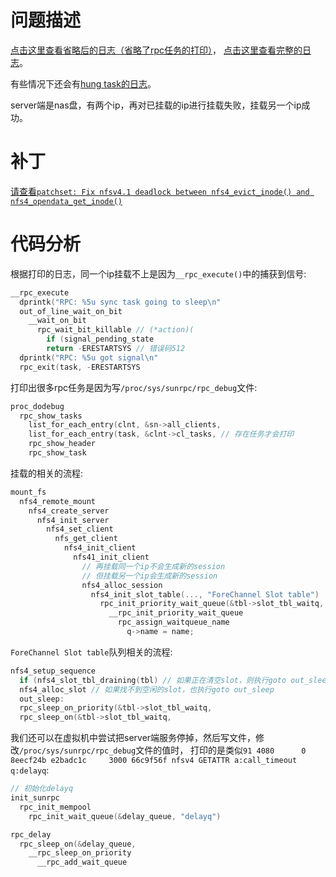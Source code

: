 # 问题描述

[点击这里查看省略后的日志（省略了rpc任务的打印）](https://github.com/chenxiaosonggithub/tmp/blob/master/nfs/4.19-__rpc_execute-ERESTARTSYS-log.txt)，
[点击这里查看完整的日志](https://github.com/chenxiaosonggithub/tmp/blob/master/nfs/4.19-__rpc_execute-ERESTARTSYS-full-log.txt)。

有些情况下还会有[hung task的日志](https://chenxiaosong.com/course/nfs/issue/nfs-hung-task.html)。

server端是nas盘，有两个ip，再对已挂载的ip进行挂载失败，挂载另一个ip成功。

# 补丁

[请查看`patchset: Fix nfsv4.1 deadlock between nfs4_evict_inode() and nfs4_opendata_get_inode()`](https://chenxiaosong.com/course/nfs/patch/patchset-Fix-nfsv4.1-deadlock-between-nfs4_evict_inode-and-nfs4_opendata_get_inode.html)

# 代码分析

根据打印的日志，同一个ip挂载不上是因为`__rpc_execute()`中的捕获到信号:
```c
__rpc_execute
  dprintk("RPC: %5u sync task going to sleep\n"
  out_of_line_wait_on_bit
    __wait_on_bit
      rpc_wait_bit_killable // (*action)(
        if (signal_pending_state
        return -ERESTARTSYS // 错误码512
  dprintk("RPC: %5u got signal\n"
  rpc_exit(task, -ERESTARTSYS
```

打印出很多rpc任务是因为写`/proc/sys/sunrpc/rpc_debug`文件:
```c
proc_dodebug
  rpc_show_tasks
    list_for_each_entry(clnt, &sn->all_clients,
    list_for_each_entry(task, &clnt->cl_tasks, // 存在任务才会打印
    rpc_show_header
    rpc_show_task
```

挂载的相关的流程:
```c
mount_fs
  nfs4_remote_mount
    nfs4_create_server
      nfs4_init_server
        nfs4_set_client
          nfs_get_client
            nfs4_init_client
              nfs41_init_client
                // 再挂载同一个ip不会生成新的session
                // 但挂载另一个ip会生成新的session
                nfs4_alloc_session
                  nfs4_init_slot_table(..., "ForeChannel Slot table")
                    rpc_init_priority_wait_queue(&tbl->slot_tbl_waitq, ...)
                      __rpc_init_priority_wait_queue
                        rpc_assign_waitqueue_name
                          q->name = name;
```

`ForeChannel Slot table`队列相关的流程:
```c
nfs4_setup_sequence
  if (nfs4_slot_tbl_draining(tbl) // 如果正在清空slot，则执行goto out_sleep
  nfs4_alloc_slot // 如果找不到空闲的slot，也执行goto out_sleep
  out_sleep:
  rpc_sleep_on_priority(&tbl->slot_tbl_waitq,
  rpc_sleep_on(&tbl->slot_tbl_waitq,
```

我们还可以在虚拟机中尝试把server端服务停掉，然后写文件，修改`/proc/sys/sunrpc/rpc_debug`文件的值时，
打印的是类似`91 4080      0 8eecf24b e2badc1c     3000 66c9f56f nfsv4 GETATTR a:call_timeout q:delayq`:
```c
// 初始化delayq
init_sunrpc
  rpc_init_mempool
    rpc_init_wait_queue(&delay_queue, "delayq")

rpc_delay
  rpc_sleep_on(&delay_queue,
    __rpc_sleep_on_priority
      __rpc_add_wait_queue
```

